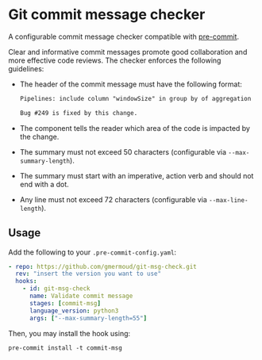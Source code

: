 # Git commit message checker

A configurable commit message checker compatible with [pre-commit](https://pre-commit.com).

Clear and informative commit messages promote good collaboration and more
effective code reviews. The checker enforces the following guidelines:

- The header of the commit message must have the following format:

  ```txt
  Pipelines: include column "windowSize" in group by of aggregation

  Bug #249 is fixed by this change.
  ```

- The component tells the reader which area of the code is impacted by
  the change.
- The summary must not exceed 50 characters (configurable via `--max-summary-length`).
- The summary must start with an imperative, action verb and should not
  end with a dot.
- Any line must not exceed 72 characters (configurable via `--max-line-length`).

## Usage

Add the following to your `.pre-commit-config.yaml`:

```yaml
- repo: https://github.com/gmermoud/git-msg-check.git
  rev: "insert the version you want to use"
  hooks:
    - id: git-msg-check
      name: Validate commit message
      stages: [commit-msg]
      language_version: python3
      args: ["--max-summary-length=55"]
```

Then, you may install the hook using:

```shell
pre-commit install -t commit-msg
```
